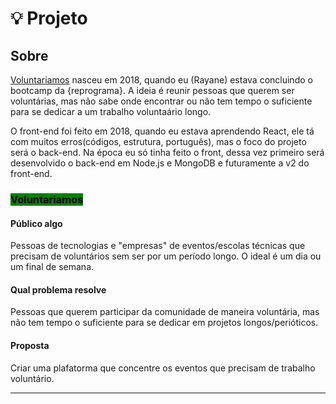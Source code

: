 # 💡 Projeto

## Sobre&#x20;

[Voluntariamos](https://voluntariamos.netlify.app/) nasceu em 2018, quando eu (Rayane) estava concluindo o bootcamp da {reprograma}. A ideia é reunir pessoas que querem ser voluntárias, mas não sabe onde encontrar ou não tem tempo o suficiente para se dedicar a um trabalho voluntaário longo.

O front-end foi feito em 2018, quando eu estava aprendendo React, ele tá com muitos erros(códigos, estrutura, português), mas o foco do projeto será o back-end. Na época eu só tinha feito o front, dessa vez primeiro será desenvolvido o back-end em Node.js e MongoDB e futuramente a v2 do front-end.



### <mark style="background-color:green;">**Voluntariamos**</mark>

#### Público algo

Pessoas de tecnologias e "empresas" de eventos/escolas técnicas que precisam de voluntários sem ser por um período longo. O ideal é um dia ou um final de semana.

#### Qual problema resolve

Pessoas que querem participar da comunidade de maneira voluntária, mas não tem tempo o suficiente para se dedicar em projetos longos/perióticos.

#### Proposta

Criar uma plafatorma que concentre os eventos que precisam de trabalho voluntário.

***
